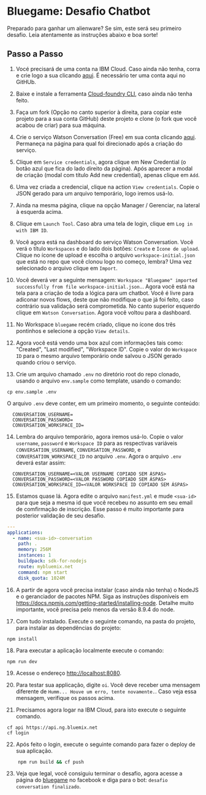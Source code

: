 # Bluegame: Desafio Chatbot
Preparado para ganhar um alienware? Se sim, este será seu primeiro desafio. Leia atentamente as instruções abaixo e boa sorte!

## Passo a Passo

1. Vocé precisará de uma conta na IBM Cloud. Caso ainda não tenha, corra e crie logo a sua clicando [aqui][sign_up]. É necessário ter uma conta aqui no GitHUb.

2. Baixe e instale a ferramenta [Cloud-foundry CLI][cloud_foundry], caso ainda não tenha feito.

3. Faça um fork (Opção no canto superior à direita, para copiar este projeto para a sua conta GitHub) deste projeto e clone (o fork que você acabou de criar) para sua máquina.

4. Crie o serviço Watson Conversation (Free) em sua conta clicando [aqui][conversation-link]. Permaneça na página para qual foi direcionado após a criação do serviço.

5. Clique em `Service credentials`, agora clique em New Credential (o botão azul que fica do lado direito da página). Após aparecer a modal de criação (modal com título Add new credential), apenas clique em `Add`.

6. Uma vez criada a credencial, clique na action `View credentials`. Copie o JSON gerado para um arquivo temporário, logo iremos usá-lo.

7. Ainda na mesma página, clique na opção Manager / Gerenciar, na lateral à esquerda acima.

8. Clique em `Launch Tool`. Caso abra uma tela de login, clique em `Log in with IBM ID`.

9. Você agora está na dashboard do serviço Watson Conversation. Você verá o título `Workspaces` e do lado dois botões: `Create` e `Ícone de upload`. Clique no ícone de upload e escolha o arquivo `workspace-initial.json` que está no repo que você clonou logo no começo, lembra? Uma vez selecionado o arquivo clique em `Import`.

10. Você deverá ver a seguinte mensagem: `Workspace "Bluegame" imported successfully from file workspace-initial.json.`. Agora você está na tela para a criação de toda a lógica para um chatbot. Você é livre para adiconar novos flows, deste que não modifique o que já foi feito, caso contrário sua validação será comprometida. No canto superior esquerdo clique em `Watson Conversation`. Agora você voltou para a dashboard.

11. No Workspace `bluegame` recém criado, clique no ícone dos três pontinhos e selecione a opção `View details`.

12. Agora você está vendo uma box azul com informações tais como: "Created", "Last modified", "Workspace ID". Copie o valor do `Workspace ID` para o mesmo arquivo temporário onde salvou o JSON gerado quando criou o serviço.

13. Crie um arquivo chamado `.env` no diretório root do repo clonado, usando o arquivo `env.sample` como template, usando o comando:

  ```none
  cp env.sample .env
  ```

O arquivo `.env` deve conter, em um primeiro momento, o seguinte conteúdo:

  ```none
    CONVERSATION_USERNAME=
    CONVERSATION_PASSWORD=
    CONVERSATION_WORKSPACE_ID=
  ```

14. Lembra do arquivo temporário, agora iremos usá-lo. Copie o valor `username`, `password` e `Workspace ID` para as respectivas variáveis `CONVERSATION_USERNAME`, `CONVERSATION_PASSWORD`, e `CONVERSATION_WORKSPACE_ID` no arquivo `.env`.
Agora o arquivo `.env` deverá estar assim:

  ```none
    CONVERSATION_USERNAME=<VALOR USERNAME COPIADO SEM ÁSPAS>
    CONVERSATION_PASSWORD=<VALOR PASSWORD COPIADO SEM ÁSPAS>
    CONVERSATION_WORKSPACE_ID=<VALOR WORKSPACE ID COPIADO SEM ÁSPAS>
  ```

15. Estamos quase lá. Agora edite o arquivo `manifest.yml` e mude `<sua-id>` para que seja a mesma id que você recebeu no assunto em seu email de comfirmação de inscrição. Esse passo é muito importante para posterior validação de seu desafio.
  ```yaml
  ---
applications:
    - name: <sua-id>-conversation
      path: .
      memory: 256M
      instances: 1
      buildpack: sdk-for-nodejs
      route: mybluemix.net
      command: npm start
      disk_quota: 1024M
  ```

16. A partir de agora você precisa instalar (caso ainda não tenha) o NodeJS e o geranciador de pacotes NPM. Siga as instruções disponíveis em https://docs.npmjs.com/getting-started/installing-node. Detalhe muito importante, você precisa pelo menos da versão 8.9.4 do node.

17. Com tudo instalado. Execute o seguinte comando, na pasta do projeto, para instalar as dependências do projeto:

  ```none
  npm install
  ```

18. Para executar a aplicação localmente execute o comando:

  ```none
  npm run dev
  ```
19. Acesse o endereço [http://localhost:8080](http://localhsot:8080).

20. Para testar sua applicação, digite `oi`. Você deve receber uma mensagem diferente de `Humm... Houve um erro, tente novamente.`. Caso veja essa mensagem, verifique os passos acima.

21. Precisamos agora logar na IBM Cloud, para isto execute o seguinte comando.
```none
cf api https://api.ng.bluemix.net
cf login
```

22. Após feito o login, execute o seguinte comando para fazer o deploy de sua aplicação.
```sh
    npm run build && cf push
```
23. Veja que legal, você consiguiu terminar o desafio, agora acesse a página do [bluegame][page-link] no facebook e diga para o bot: `desafio conversation finalizado`.

[sign_up]: https://console.ng.bluemix.net/registration/
[page-link]: https://www.facebook.com/ibmbluegame/
[dashboard-link]: https://console.bluemix.net/dashboard/apps
[conversation-link]: https://console.bluemix.net/catalog/services/conversation
[cloud_foundry]: https://github.com/cloudfoundry/cli
